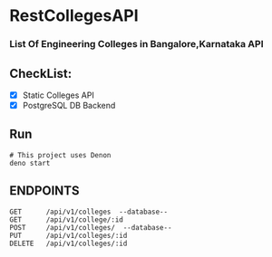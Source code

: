 # RestCollegesAPI

### List Of Engineering Colleges in Bangalore,Karnataka API

## CheckList:

- [x] Static Colleges API
- [x] PostgreSQL DB Backend

## Run

```
# This project uses Denon
deno start
```

## ENDPOINTS

```
GET      /api/v1/colleges  --database--
GET      /api/v1/college/:id
POST     /api/v1/colleges/  --database--
PUT      /api/v1/colleges/:id
DELETE   /api/v1/colleges/:id
```
